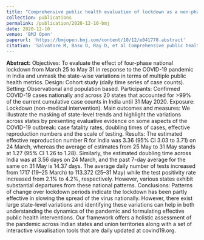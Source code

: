 ```yaml
---
title: "Comprehensive public health evaluation of lockdown as a non-pharmaceutical intervention on COVID-19 spread in India: national trends masking state-level variations"
collection: publications
permalink: /publication/2020-12-10-bmj
date: 2020-12-10
venue: 'BMJ Open'
paperurl: 'https://bmjopen.bmj.com/content/10/12/e041778.abstract'
citation: 'Salvatore M, Basu D, Ray D, et al Comprehensive public health evaluation of lockdown as a non-pharmaceutical intervention on COVID-19 spread in India: national trends masking state-level variations BMJ Open 2020;10:e041778. doi: 10.1136/bmjopen-2020-041778
---
```


**Abstract:** Objectives: To evaluate the effect of four-phase national lockdown from March 25 to May 31 in response to the COVID-19 pandemic in India and unmask the state-wise variations in terms of multiple public health metrics. Design: Cohort study (daily time series of case counts). Setting: Observational and population based. Participants: Confirmed COVID-19 cases nationally and across 20 states that accounted for >99% of the current cumulative case counts in India until 31 May 2020. Exposure: Lockdown (non-medical intervention). Main outcomes and measures: We illustrate the masking of state-level trends and highlight the variations across states by presenting evaluative evidence on some aspects of the COVID-19 outbreak: case fatality rates, doubling times of cases, effective reproduction numbers and the scale of testing. Results: The estimated effective reproduction number R for India was 3.36 (95% CI 3.03 to 3.71) on 24 March, whereas the average of estimates from 25 May to 31 May stands at 1.27 (95% CI 1.26 to 1.28). Similarly, the estimated doubling time across India was at 3.56 days on 24 March, and the past 7-day average for the same on 31 May is 14.37 days. The average daily number of tests increased from 1717 (19–25 March) to 113.372 (25–31 May) while the test positivity rate increased from 2.1% to 4.2%, respectively. However, various states exhibit substantial departures from these national patterns. Conclusions: Patterns of change over lockdown periods indicate the lockdown has been partly effective in slowing the spread of the virus nationally. However, there exist large state-level variations and identifying these variations can help in both understanding the dynamics of the pandemic and formulating effective public health interventions. Our framework offers a holistic assessment of the pandemic across Indian states and union territories along with a set of interactive visualisation tools that are daily updated at covind19.org.